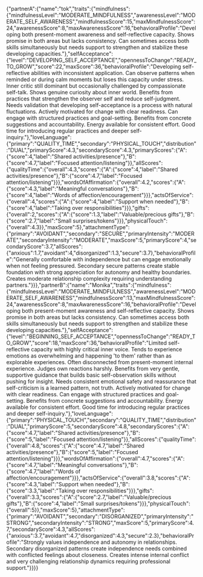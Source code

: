 {"partnerA":{"name":"tok","traits":{"mindfulness":{"mindfulnessLevel":"MODERATE_MINDFULNESS","awarenessLevel":"MODERATE_SELF_AWARENESS","mindfulnessScore":15,"maxMindfulnessScore":24,"awarenessScore":8,"maxAwarenessScore":16,"behavioralProfile":"Developing both present-moment awareness and self-reflective capacity. Shows promise in both areas but lacks consistency. Can sometimes access both skills simultaneously but needs support to strengthen and stabilize these developing capacities."},"selfAcceptance":{"level":"DEVELOPING_SELF_ACCEPTANCE","opennessToChange":"READY_TO_GROW","score":22,"maxScore":36,"behavioralProfile":"Developing self-reflective abilities with inconsistent application. Can observe patterns when reminded or during calm moments but loses this capacity under stress. Inner critic still dominant but occasionally challenged by compassionate self-talk. Shows genuine curiosity about inner world. Benefits from practices that strengthen the observer self and reduce self-judgment. Needs validation that developing self-acceptance is a process with natural fluctuations. Actively motivated for change with clear readiness. Can engage with structured practices and goal-setting. Benefits from concrete suggestions and accountability. Energy available for consistent effort. Good time for introducing regular practices and deeper self-inquiry."},"loveLanguage":{"primary":"QUALITY_TIME","secondary":"PHYSICAL_TOUCH","distribution":"DUAL","primaryScore":4.3,"secondaryScore":4.3,"primaryScores":{"A":{"score":4,"label":"Shared activities/presence"},"B":{"score":4.7,"label":"Focused attention/listening"}},"allScores":{"qualityTime":{"overall":4.3,"scores":{"A":{"score":4,"label":"Shared activities/presence"},"B":{"score":4.7,"label":"Focused attention/listening"}}},"wordsOfAffirmation":{"overall":4.2,"scores":{"A":{"score":4.3,"label":"Meaningful conversations"},"B":{"score":4,"label":"Words of affection/encouragement"}}},"actsOfService":{"overall":4,"scores":{"A":{"score":4,"label":"Support when needed"},"B":{"score":4,"label":"Taking over responsibilities"}}},"gifts":{"overall":2,"scores":{"A":{"score":1.3,"label":"Valuable/precious gifts"},"B":{"score":2.7,"label":"Small surprises/tokens"}}},"physicalTouch":{"overall":4.3}},"maxScore":5},"attachmentType":{"primary":"AVOIDANT","secondary":"SECURE","primaryIntensity":"MODERATE","secondaryIntensity":"MODERATE","maxScore":5,"primaryScore":4,"secondaryScore":3.7,"allScores":{"anxious":1.7,"avoidant":4,"disorganized":1.3,"secure":3.7},"behavioralProfile":"Generally comfortable with independence but can engage emotionally when not feeling pressured. Secondary secure patterns create stable foundation with strong appreciation for autonomy and healthy boundaries. Creates moderate relationship complexity requiring understanding partners."}}},"partnerB":{"name":"Monika","traits":{"mindfulness":{"mindfulnessLevel":"MODERATE_MINDFULNESS","awarenessLevel":"MODERATE_SELF_AWARENESS","mindfulnessScore":13,"maxMindfulnessScore":24,"awarenessScore":8,"maxAwarenessScore":16,"behavioralProfile":"Developing both present-moment awareness and self-reflective capacity. Shows promise in both areas but lacks consistency. Can sometimes access both skills simultaneously but needs support to strengthen and stabilize these developing capacities."},"selfAcceptance":{"level":"BEGINNING_SELF_ACCEPTANCE","opennessToChange":"READY_TO_GROW","score":18,"maxScore":36,"behavioralProfile":"Limited self-reflective capacity with highly critical inner voice. Tends to experience emotions as overwhelming and happening 'to them' rather than as explorable experiences. Often disconnected from present-moment internal experience. Judges own reactions harshly. Benefits from very gentle, supportive guidance that builds basic self-observation skills without pushing for insight. Needs consistent emotional safety and reassurance that self-criticism is a learned pattern, not truth. Actively motivated for change with clear readiness. Can engage with structured practices and goal-setting. Benefits from concrete suggestions and accountability. Energy available for consistent effort. Good time for introducing regular practices and deeper self-inquiry."},"loveLanguage":{"primary":"PHYSICAL_TOUCH","secondary":"QUALITY_TIME","distribution":"DUAL","primaryScore":5,"secondaryScore":4.8,"secondaryScores":{"A":{"score":4.7,"label":"Shared activities/presence"},"B":{"score":5,"label":"Focused attention/listening"}},"allScores":{"qualityTime":{"overall":4.8,"scores":{"A":{"score":4.7,"label":"Shared activities/presence"},"B":{"score":5,"label":"Focused attention/listening"}}},"wordsOfAffirmation":{"overall":4.7,"scores":{"A":{"score":4.7,"label":"Meaningful conversations"},"B":{"score":4.7,"label":"Words of affection/encouragement"}}},"actsOfService":{"overall":3.8,"scores":{"A":{"score":4.3,"label":"Support when needed"},"B":{"score":3.3,"label":"Taking over responsibilities"}}},"gifts":{"overall":3.3,"scores":{"A":{"score":2.7,"label":"Valuable/precious gifts"},"B":{"score":4,"label":"Small surprises/tokens"}}},"physicalTouch":{"overall":5}},"maxScore":5},"attachmentType":{"primary":"AVOIDANT","secondary":"DISORGANIZED","primaryIntensity":"STRONG","secondaryIntensity":"STRONG","maxScore":5,"primaryScore":4.7,"secondaryScore":4.3,"allScores":{"anxious":3.7,"avoidant":4.7,"disorganized":4.3,"secure":2.3},"behavioralProfile":"Strongly values independence and autonomy in relationships. Secondary disorganized patterns create independence needs combined with conflicted feelings about closeness. Creates intense internal conflict and very challenging relationship dynamics requiring professional support."}}}}